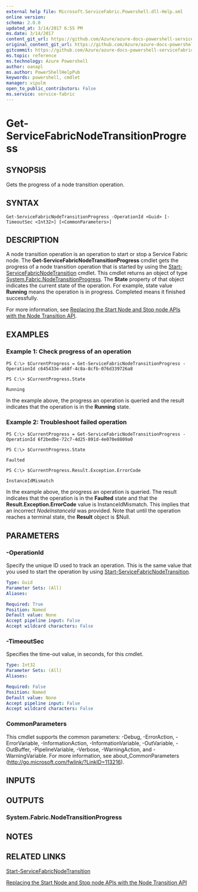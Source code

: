 ```yaml
---
external help file: Microsoft.ServiceFabric.Powershell.dll-Help.xml
online version:
schema: 2.0.0
updated_at: 3/14/2017 6:55 PM
ms.date: 3/14/2017
content_git_url: https://github.com/Azure/azure-docs-powershell-servicefabric/blob/master/Service-Fabric-cmdlets/ServiceFabric/vlatest/Get-ServiceFabricNodeTransitionProgress.md
original_content_git_url: https://github.com/Azure/azure-docs-powershell-servicefabric/blob/master/Service-Fabric-cmdlets/ServiceFabric/vlatest/Get-ServiceFabricNodeTransitionProgress.md
gitcommit: https://github.com/Azure/azure-docs-powershell-servicefabric/blob/aa37911b6912314e01b2176f141ccf5c97c897a4/Service-Fabric-cmdlets/ServiceFabric/vlatest/Get-ServiceFabricNodeTransitionProgress.md
ms.topic: reference
ms.technology: Azure Powershell
author: oanapl
ms.author: PowerShellHelpPub
keywords: powershell, cmdlet
manager: vipulm
open_to_public_contributors: False
ms.service: service-fabric
---
```


# Get-ServiceFabricNodeTransitionProgress

## SYNOPSIS
Gets the progress of a node transition operation.

## SYNTAX

```
Get-ServiceFabricNodeTransitionProgress -OperationId <Guid> [-TimeoutSec <Int32>] [<CommonParameters>]
```

## DESCRIPTION
A node transition operation is an operation to start or stop a Service Fabric node.
The **Get-ServiceFabricNodeTransitionProgress** cmdlet gets the progress of a node transition operation that is started by using the [Start-ServiceFabricNodeTransition](./Start-ServiceFabricNodeTransition.md) cmdlet.
This cmdlet returns an object of type [System.Fabric.NodeTransitionProgress](https://docs.microsoft.com/dotnet/api/system.fabric.nodetransitionprogress).
The **State** property of that object indicates the current state of the operation.
For example, state value **Running** means the operation is in progress.
Completed means it finished successfully.

For more information, see [Replacing the Start Node and Stop node APIs with the Node Transition API](https://docs.microsoft.com/azure/service-fabric/service-fabric-node-transition-apis).

## EXAMPLES

### Example 1: Check progress of an operation
```
PS C:\> $CurrentProgress = Get-ServiceFabricNodeTransitionProgress -OperationId c645433e-a68f-4c8a-8cfb-076d339726a8

PS C:\> $CurrentProgress.State

Running
```

In the example above, the progress an operation is queried and the result indicates that the operation is in the **Running** state.

### Example 2: Troubleshoot failed operation
```
PS C:\> $CurrentProgress = Get-ServiceFabricNodeTransitionProgress -OperationId 6f2bedbe-72c7-4d25-891d-4e070e8809a0

PS C:\> $CurrentProgress.State

Faulted

PS C:\> $CurrentProgress.Result.Exception.ErrorCode

InstanceIdMismatch
```

In the example above, the progress an operation is queried. The result indicates that the operation is in the **Faulted** state and that the **Result.Exception.ErrorCode** value is InstanceIdMismatch. This implies that an incorrect *NodeInstanceId* was provided.
Note that until the operation reaches a terminal state, the **Result** object is $Null.

## PARAMETERS

### -OperationId
Specify the unique ID used to track an operation.
This is the same value that you used to start the operation by using [Start-ServiceFabricNodeTransition](./Start-ServiceFabricNodeTransition.md).

```yaml
Type: Guid
Parameter Sets: (All)
Aliases:

Required: True
Position: Named
Default value: None
Accept pipeline input: False
Accept wildcard characters: False
```

### -TimeoutSec
Specifies the time-out value, in seconds, for this cmdlet.

```yaml
Type: Int32
Parameter Sets: (All)
Aliases:

Required: False
Position: Named
Default value: None
Accept pipeline input: False
Accept wildcard characters: False
```

### CommonParameters
This cmdlet supports the common parameters: -Debug, -ErrorAction, -ErrorVariable, -InformationAction, -InformationVariable, -OutVariable, -OutBuffer, -PipelineVariable, -Verbose, -WarningAction, and -WarningVariable. For more information, see about_CommonParameters (http://go.microsoft.com/fwlink/?LinkID=113216).

## INPUTS

## OUTPUTS

### System.Fabric.NodeTransitionProgress

## NOTES

## RELATED LINKS

[Start-ServiceFabricNodeTransition](xref:ServiceFabric/vlatest/Start-ServiceFabricNodeTransition.md)

[Replacing the Start Node and Stop node APIs with the Node Transition API](https://docs.microsoft.com/azure/service-fabric/service-fabric-node-transition-apis)
